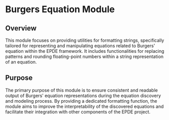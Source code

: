 # Burgers Equation Module

## Overview

This module focuses on providing utilities for formatting strings, specifically tailored for representing and manipulating equations related to Burgers' equation within the EPDE framework. It includes functionalities for replacing patterns and rounding floating-point numbers within a string representation of an equation.

## Purpose

The primary purpose of this module is to ensure consistent and readable output of Burgers' equation representations during the equation discovery and modeling process. By providing a dedicated formatting function, the module aims to improve the interpretability of the discovered equations and facilitate their integration with other components of the EPDE project.
